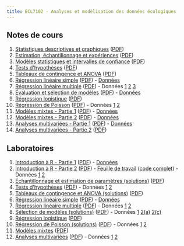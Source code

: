 ```yaml
---
title: ECL7102 - Analyses et modélisation des données écologiques
---
```



## Notes de cours

1. [Statistiques descriptives et graphiques](notes_cours/1-Statistiques_descriptives.html) ([PDF](notes_cours/1-Statistiques_descriptives.pdf))
2. [Estimation, échantillonnage et expériences](notes_cours/2-Echantillonnage_estimation.html) ([PDF](notes_cours/2-Echantillonnage_estimation.pdf))
3. [Modèles statistiques et intervalles de confiance](notes_cours/3-Modeles_statistiques.html) ([PDF](notes_cours/3-Modeles_statistiques.pdf))
4. [Tests d'hypothèses](notes_cours/4-Tests_hypothese.html) ([PDF](notes_cours/4-Tests_hypothese.pdf))
5. [Tableaux de contingence et ANOVA](notes_cours/5-Chi2_ANOVA.html) ([PDF](notes_cours/5-Chi2_ANOVA.pdf))
6. [Régression linéaire simple](notes_cours/6-Regression_lineaire.html) ([PDF](notes_cours/6-Regression_lineaire.pdf)) - [Données](donnees/plant_growth_rate.csv)
7. [Régression linéaire multiple](notes_cours/7-Regression_multiple.html) ([PDF](notes_cours/7-Regression_multiple.pdf)) - Données [1](donnees/compensation.csv) [2](donnees/growth.csv) [3](donnees/antibiot.csv)
8. [Évaluation et sélection de modèles](notes_cours/8-Selection_modeles.html) ([PDF](notes_cours/8-Selection_modeles.pdf)) - [Données](labos/britain_species.csv)
9. [Régression logistique](notes_cours/9-Regression_logistique.html) ([PDF](notes_cours/9-Regression_logistique.pdf))
10. [Régression de Poisson](notes_cours/10-Regression_Poisson.html) ([PDF](notes_cours/10-Regression_Poisson.pdf)) - Données [1](donnees/species.csv) [2](donnees/galapagos.csv)
11. [Modèles mixtes - Partie 1](notes_cours/11-Modeles_mixtes_Partie1.html) ([PDF](notes_cours/11-Modeles_mixtes_Partie1.pdf)) - [Données](donnees/rikz.csv)
12. [Modèles mixtes - Partie 2](notes_cours/12-Modeles_mixtes_Partie2.html) ([PDF](notes_cours/12-Modeles_mixtes_Partie2.pdf)) - [Données](donnees/radon.csv)
13. [Analyses multivariées - Partie 1](notes_cours/13-Analyses_multivariees_Partie1.html) ([PDF](notes_cours/13-Analyses_multivariees_Partie1.pdf)) - [Données](donnees/cities_climate.csv)
14. [Analyses multivariées - Partie 2](notes_cours/14-Analyses_multivariees_Partie2.html) ([PDF](notes_cours/14-Analyses_multivariees_Partie2.pdf))


## Laboratoires

1. [Introduction à R - Partie 1](labos/1-IntroR_partie1.html) ([PDF](labos/1-IntroR_partie1.pdf)) - [Données](labos/cours1_kejimkujik.csv)
2. [Introduction à R - Partie 2](labos/2-IntroR_partie2.html) ([PDF](labos/2-IntroR_partie2.pdf)) - [Feuille de travail](labos/2-feuille_de_travail.R) ([code complet](labos/2-feuille_de_travail_complete.R)) - Données [1](labos/cours1_kejimkujik.csv) [2](labos/codes_especes.csv)
3. [Échantillonnage et estimation de paramètres (solutions)](labos/3R-Echantillonnage_estimation.html) ([PDF](labos/3R-Echantillonnage_estimation.pdf))
4. [Tests d'hypothèses](labos/4-Tests_moyenne.html) ([PDF](labos/4-Tests_moyenne.pdf)) - Données [1](labos/gardens.csv) [2](labos/nconc.csv)
5. [Tableaux de contingence et ANOVA (solutions)](labos/5R-Chi2_ANOVA.html) ([PDF](labos/5R-Chi2_ANOVA.pdf))
6. [Régression linéaire simple](labos/6-Regression_lineaire.html) ([PDF](labos/6-Regression_lineaire.pdf)) - [Données](labos/britain_species.csv)
7. [Régression linéaire multiple](labos/7-Regression_multiple.html) ([PDF](labos/7-Regression_multiple.pdf)) - Données [1](labos/sablefish.csv) [2](labos/sardinella.csv)
8. [Sélection de modèles (solutions)](labos/8R-Selection_modeles.html) ([PDF](labos/8R-Selection_modeles.pdf)) - Données [1](labos/environment.csv) [2(a)](labos/migration.csv) [2(c)](labos/migr_test.csv)
9. [Régression logistique](labos/9-Regression_logistique.html) ([PDF](labos/9-Regression_logistique.pdf))
10. [Régression de Poisson (solutions)](labos/10R-Regression_Poisson.html) ([PDF](labos/10R-Regression_Poisson.pdf)) - Données [1](labos/stream_composition.csv) [2](labos/salamander.csv)
11. [Modèles mixtes](labos/11-Modeles_mixtes.html) ([PDF](labos/11-Modeles_mixtes.pdf))
12. [Analyses multivariées](labos/12-Analyses_multivariees.html) ([PDF](labos/12-Analyses_multivariees.pdf)) - Données [1](labos/springs.csv) [2](labos/arctic.csv)
